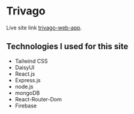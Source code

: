 # Trivago

Live site link [trivago-web-app](https://trivago-8909e.web.app/).

## Technologies I used for this site

- Tailwind CSS
- DaisyUI
- React.js
- Express.js
- node.js
- mongoDB
- React-Router-Dom
- Firebase 
